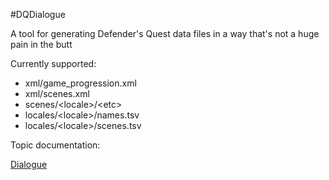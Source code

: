 #DQDialogue

A tool for generating Defender's Quest data files in a way that's not a huge pain in the butt

Currently supported:

* xml/game_progression.xml
* xml/scenes.xml
* scenes/\<locale\>/\<etc\>
* locales/\<locale\>/names.tsv
* locales/\<locale\>/scenes.tsv

Topic documentation:

[Dialogue](/DQDialogue/docs/00_DIALOGUE.md)
